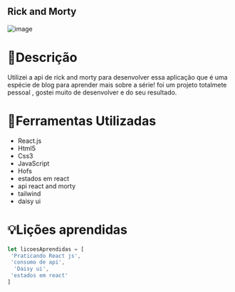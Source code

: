## Rick and Morty ##

![image](https://user-images.githubusercontent.com/86388276/192181737-26a78323-3cee-4221-9c15-4e9384d38329.png)




# 📕Descrição
Utilizei a api de rick and morty para desenvolver essa aplicação que é uma espécie de blog para aprender mais sobre a série!
foi um projeto totalmete pessoal , gostei muito de desenvolver e do seu resultado. 


# 🔧Ferramentas Utilizadas
- React.js
- Html5
- Css3
- JavaScript
- Hofs
- estados em react
- api react and morty
- tailwind
- daisy ui

 
# 💡Lições aprendidas
```JavaScript
let licoesAprendidas = [
 'Praticando React js',
 'consumo de api',
  'Daisy ui',
 'estados em react' 
]

